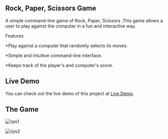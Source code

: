 ## Rock, Paper, Scissors Game





A simple command-line game of Rock, Paper, Scissors .This game allows a user to play against the computer in a fun and interactive way.

Features


*Play against a computer that randomly selects its moves.


*Simple and intuitive command-line interface.



*Keeps track of the player's and computer's score.


## Live Demo

You can check out the live demo of this project at [Live Demo](https://azer-khadhraoui.github.io/rock-paper-Scissors).

## The Game

![rps1](https://github.com/user-attachments/assets/5b9a8edf-e8d6-423d-83ca-e73ce01d92dc)

![rps2](https://github.com/user-attachments/assets/cfcc7f99-47e6-4f8c-b437-4ee9464c20ac)
